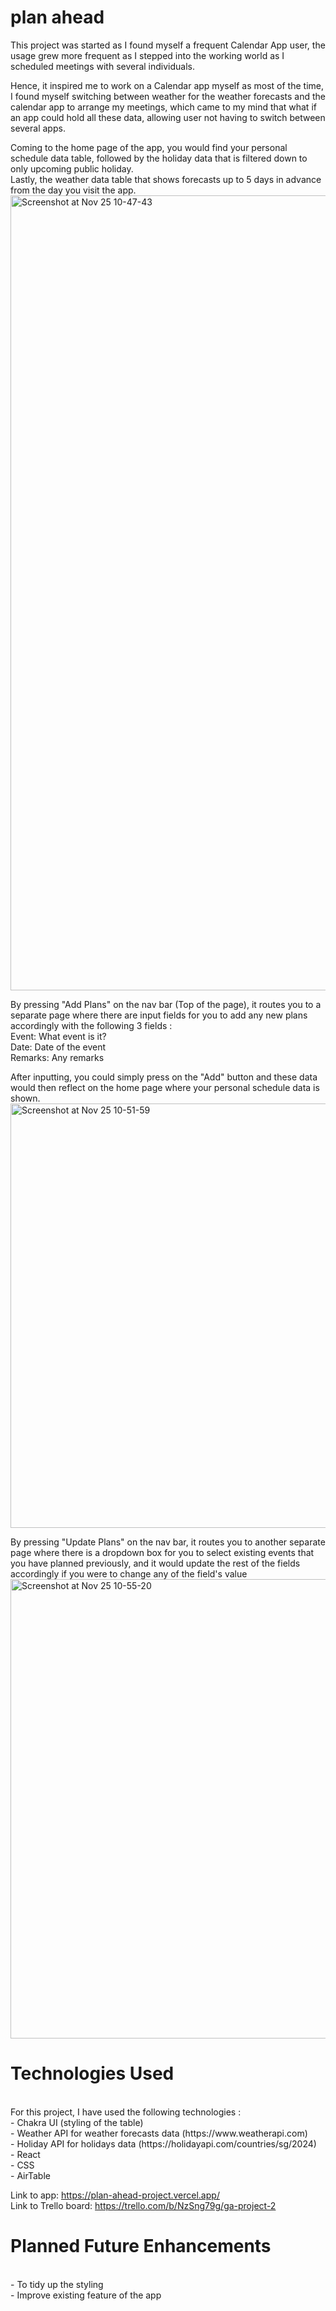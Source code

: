 # plan ahead
This project was started as I found myself a frequent Calendar App user, the usage grew more frequent as I stepped into the working world as I scheduled meetings with several individuals. 

Hence, it inspired me to work on a Calendar app myself as most of the time, I found myself switching between weather for the weather forecasts and the calendar app to arrange my meetings, which came to my mind that what if an app could hold all these data, allowing user not having to switch between several apps.

Coming to the home page of the app, you would find your personal schedule data table, followed by the holiday data that is filtered down to only upcoming public holiday.
<br />
Lastly, the weather data table that shows forecasts up to 5 days in advance from the day you visit the app.
<br />
<img width="1272" alt="Screenshot at Nov 25 10-47-43" src="https://github.com/cedricyong00/plan-ahead/assets/140937878/c6716321-d430-423a-969e-c4babad2298c">
<br />

By pressing "Add Plans" on the nav bar (Top of the page), it routes you to a separate page where there are input fields for you to add any new plans accordingly with the following 3 fields :
<br />
Event: What event is it?
<br />
Date: Date of the event
<br />
Remarks: Any remarks
<br />

After inputting, you could simply press on the "Add" button and these data would then reflect on the home page where your personal schedule data is shown.
<br />
<img width="679" alt="Screenshot at Nov 25 10-51-59" src="https://github.com/cedricyong00/plan-ahead/assets/140937878/7fa20296-779a-4d0e-ad43-6474ff7c9c21">
<br />

By pressing "Update Plans" on the nav bar, it routes you to another separate page where there is a dropdown box for you to select existing events that you have planned previously, and it would update the rest of the fields accordingly if you were to change any of the field's value
<br />
<img width="735" alt="Screenshot at Nov 25 10-55-20" src="https://github.com/cedricyong00/plan-ahead/assets/140937878/0794becb-f7b5-4b44-a43f-31ea13dd4c62">
<br />

<h1>Technologies Used</h1>
<br />
For this project, I have used the following technologies :
<br />
- Chakra UI (styling of the table)
<br />
- Weather API for weather forecasts data (https://www.weatherapi.com)
<br />
- Holiday API for holidays data (https://holidayapi.com/countries/sg/2024)
<br />
- React
<br />
- CSS
<br />
- AirTable
<br />

Link to app: https://plan-ahead-project.vercel.app/
<br />
Link to Trello board: https://trello.com/b/NzSng79g/ga-project-2
<br />
<h1>Planned Future Enhancements</h1>
<br />
- To tidy up the styling
<br />
- Improve existing feature of the app

